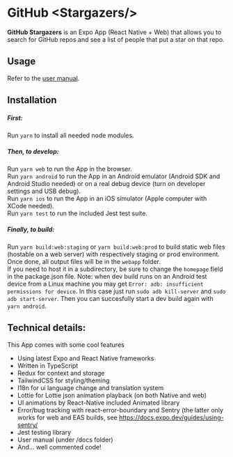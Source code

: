 # GitHub \<Stargazers\/>

**GitHub Stargazers** is an Expo App (React Native + Web) that allows you to search for GitHub repos and see a list of people that put a star on that repo.

## Usage

Refer to the [user manual](/docs/User_manual.pdf).

## Installation

##### First:

Run `yarn` to install all needed node modules.

##### Then, to develop:

Run `yarn web` to run the App in the browser.<br/>
Run `yarn android` to run the App in an Android emulator (Android SDK and Android Studio needed) or on a real debug device (turn on developer settings and USB debug).<br/>
Run `yarn ios` to run the App in an iOS simulator (Apple computer with XCode needed).<br/>
Run `yarn test` to run the included Jest test suite.

##### Finally, to build:

Run `yarn build:web:staging` or `yarn build:web:prod` to build static web files (hostable on a web server) with respectively staging or prod environment. <br/>
Once done, all output files will be in the `webapp` folder.<br/>
If you need to host it in a subdirectory, be sure to change the `homepage` field in the package.json file.
Note: when dev build runs on an Android test device from a Linux machine you may get `Error: adb: insufficient permissions for device`. In this case just run `sudo adb kill-server` and `sudo adb start-server`. Then you can succesfully start a dev build again with `yarn android`.

## Technical details:

This App comes with some cool features

<ul>
<li>Using latest Expo and React Native frameworks</li>
<li>Written in TypeScript</li>
<li>Redux for context and storage</li>
<li>TailwindCSS for styling/theming</li>
<li>I18n for ui language change and translation system</li>
<li>Lottie for Lottie json animation playback (on both Native and web)</li>
<li>UI animations by React-Native included Animated library</li>
<li>Error/bug tracking with react-error-boundary and Sentry (the latter only works for web and EAS builds, see <a href="https://docs.expo.dev/guides/using-sentry/">https://docs.expo.dev/guides/using-sentry/</a></li>
<li>Jest testing library</li>
<li>User manual (under /docs folder)
<li>And... well commented code!</li>
</ul>
